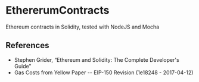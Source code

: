# EthererumContracts
Ethereum contracts in Solidity, tested with NodeJS and Mocha

## References
 - Stephen Grider, “Ethereum and Solidity: The Complete Developer's Guide”
 - Gas Costs from Yellow Paper -- EIP-150 Revision (1e18248 - 2017-04-12)

